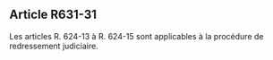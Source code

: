 Article R631-31
----
Les articles R. 624-13 à R. 624-15 sont applicables à la procédure de
redressement judiciaire.
